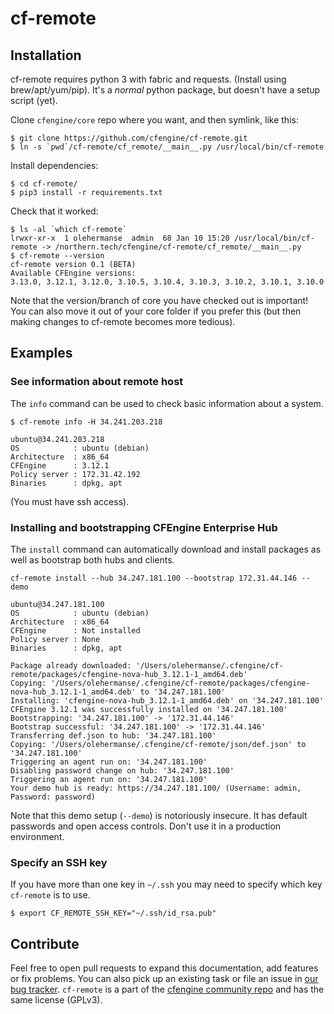# cf-remote

## Installation

cf-remote requires python 3 with fabric and requests.
(Install using brew/apt/yum/pip).
It's a _normal_ python package, but doesn't have a setup script (yet).

Clone `cfengine/core` repo where you want, and then symlink, like this:

```
$ git clone https://github.com/cfengine/cf-remote.git
$ ln -s `pwd`/cf-remote/cf_remote/__main__.py /usr/local/bin/cf-remote
```

Install dependencies:

```
$ cd cf-remote/
$ pip3 install -r requirements.txt
```

Check that it worked:

```
$ ls -al `which cf-remote`
lrwxr-xr-x  1 olehermanse  admin  68 Jan 10 15:20 /usr/local/bin/cf-remote -> /northern.tech/cfengine/cf-remote/cf_remote/__main__.py
$ cf-remote --version
cf-remote version 0.1 (BETA)
Available CFEngine versions:
3.13.0, 3.12.1, 3.12.0, 3.10.5, 3.10.4, 3.10.3, 3.10.2, 3.10.1, 3.10.0
```

Note that the version/branch of core you have checked out is important!
You can also move it out of your core folder if you prefer this (but then making changes to cf-remote becomes more tedious).

## Examples

### See information about remote host

The `info` command can be used to check basic information about a system.

```
$ cf-remote info -H 34.241.203.218

ubuntu@34.241.203.218
OS            : ubuntu (debian)
Architecture  : x86_64
CFEngine      : 3.12.1
Policy server : 172.31.42.192
Binaries      : dpkg, apt
```

(You must have ssh access).

### Installing and bootstrapping CFEngine Enterprise Hub

The `install` command can automatically download and install packages as well as bootstrap both hubs and clients.

```
cf-remote install --hub 34.247.181.100 --bootstrap 172.31.44.146 --demo

ubuntu@34.247.181.100
OS            : ubuntu (debian)
Architecture  : x86_64
CFEngine      : Not installed
Policy server : None
Binaries      : dpkg, apt

Package already downloaded: '/Users/olehermanse/.cfengine/cf-remote/packages/cfengine-nova-hub_3.12.1-1_amd64.deb'
Copying: '/Users/olehermanse/.cfengine/cf-remote/packages/cfengine-nova-hub_3.12.1-1_amd64.deb' to '34.247.181.100'
Installing: 'cfengine-nova-hub_3.12.1-1_amd64.deb' on '34.247.181.100'
CFEngine 3.12.1 was successfully installed on '34.247.181.100'
Bootstrapping: '34.247.181.100' -> '172.31.44.146'
Bootstrap successful: '34.247.181.100' -> '172.31.44.146'
Transferring def.json to hub: '34.247.181.100'
Copying: '/Users/olehermanse/.cfengine/cf-remote/json/def.json' to '34.247.181.100'
Triggering an agent run on: '34.247.181.100'
Disabling password change on hub: '34.247.181.100'
Triggering an agent run on: '34.247.181.100'
Your demo hub is ready: https://34.247.181.100/ (Username: admin, Password: password)
```

Note that this demo setup (`--demo`) is notoriously insecure.
It has default passwords and open access controls.
Don't use it in a production environment.

### Specify an SSH key

If you have more than one key in `~/.ssh` you may need to specify which key `cf-remote` is to use.

```
$ export CF_REMOTE_SSH_KEY="~/.ssh/id_rsa.pub"
```

## Contribute

Feel free to open pull requests to expand this documentation, add features or fix problems.
You can also pick up an existing task or file an issue in [our bug tracker](https://tracker.mender.io/issues/?filter=11711).
`cf-remote` is a part of the [cfengine community repo](https://github.com/cfengine/core) and has the same license (GPLv3).
